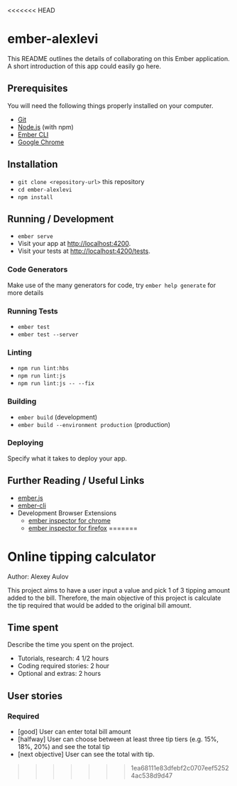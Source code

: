 <<<<<<< HEAD
# ember-alexlevi

This README outlines the details of collaborating on this Ember application.
A short introduction of this app could easily go here.

## Prerequisites

You will need the following things properly installed on your computer.

* [Git](https://git-scm.com/)
* [Node.js](https://nodejs.org/) (with npm)
* [Ember CLI](https://ember-cli.com/)
* [Google Chrome](https://google.com/chrome/)

## Installation

* `git clone <repository-url>` this repository
* `cd ember-alexlevi`
* `npm install`

## Running / Development

* `ember serve`
* Visit your app at [http://localhost:4200](http://localhost:4200).
* Visit your tests at [http://localhost:4200/tests](http://localhost:4200/tests).

### Code Generators

Make use of the many generators for code, try `ember help generate` for more details

### Running Tests

* `ember test`
* `ember test --server`

### Linting

* `npm run lint:hbs`
* `npm run lint:js`
* `npm run lint:js -- --fix`

### Building

* `ember build` (development)
* `ember build --environment production` (production)

### Deploying

Specify what it takes to deploy your app.

## Further Reading / Useful Links

* [ember.js](https://emberjs.com/)
* [ember-cli](https://ember-cli.com/)
* Development Browser Extensions
  * [ember inspector for chrome](https://chrome.google.com/webstore/detail/ember-inspector/bmdblncegkenkacieihfhpjfppoconhi)
  * [ember inspector for firefox](https://addons.mozilla.org/en-US/firefox/addon/ember-inspector/)
=======
# Online tipping calculator 

Author: Alexey Aulov

This project aims to have a user input a value and pick 1 of 3 tipping amount added to the bill. 
Therefore, the main objective of this project is calculate the tip required that would be added
to the original bill amount. 

## Time spent
Describe the time you spent on the project.
 * Tutorials, research: 4 1/2 hours
 * Coding required stories: 2 hour
 * Optional and extras: 2 hours

## User stories

### Required
 * [good] User can enter total bill amount
 * [halfway] User can choose between at least three tip tiers (e.g. 15%, 18%, 20%) and see the total tip 
 * [next objective] User can see the total with tip.


>>>>>>> 1ea68111e83dfebf2c0707eef52524ac538d9d47
